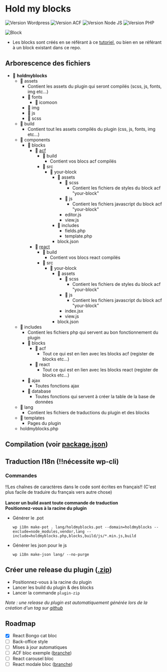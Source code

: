 # Hold my blocks

![Version Wordpress](https://img.shields.io/badge/wordpress-%3E%3D%206.2-blue)
![Version ACF](https://img.shields.io/badge/acf-%3E%3D%206.2.1-cyan)
![Version Node JS](https://img.shields.io/badge/node-%3E%3D%2018-brightgreen)
![Version PHP](https://img.shields.io/badge/php-%5E8.0-blue)

![Block](https://media.giphy.com/media/l0JMrPWRQkTeg3jjO/giphy.gif)

- Les blocks sont créés en se référant à ce [tutoriel](https://developer.wordpress.org/block-editor/getting-started/create-block/), ou bien en se référant à un block existant dans ce repo.

## Arborescence des fichiers

- 📂 **holdmyblocks**
  - 📂 assets
    - Contient les assets du plugin qui seront compilés (scss, js, fonts, img etc...)
    - 📂 fonts
      - 📂 icomoon
    - 📂 img
    - 📂 js
    - 📂 scss
  - 📂 build
    - Contient tout les assets compilés du plugin (css, js, fonts, img etc...)
  - 📂 components
    - 📂 blocks
      - 📂 [acf](./components/blocks/acf/README.md)
        - 📂 build
          - Contient vos blocs acf compilés
        - 📂 src
          - 📂 your-block
            - 📂 assets
              - 📂 scss
                - Contient les fichiers de styles du block acf "your-block"
              - 📂 js
                - Contient les fichiers javascript du block acf "your-block"
              - editor.js
              - view.js
            - 📂 includes
              - fields.php
              - template.php
            - block.json
      - 📂 [react](./components/blocks/react/README.md)
        - 📂 build
          - Contient vos blocs react compilés
        - 📂 src
          - 📂 your-block
            - 📂 assets
              - 📂 scss
                - Contient les fichiers de styles du block acf "your-block"
              - 📂 js
                - Contient les fichiers javascript du block acf "your-block"
              - index.jsx
              - view.js
            - block.json
  - 📂 includes
    - Contient les fichiers php qui servent au bon fonctionnement du plugin
    - 📂 blocks
      - 📂 acf
        - Tout ce qui est en lien avec les blocks acf (register de blocks etc...)
      - 📂 react
        - Tout ce qui est en lien avec les blocks react (register de blocks etc...)
    - 📂 ajax
      - Toutes fonctions ajax
    - 📂 database
      - Toutes fonctions qui servent à créer la table de la base de données
  - 📂 lang
    - Contient les fichiers de traductions du plugin et des blocks
  - 📂 templates
    - Pages du plugin
  - holdmyblocks.php

## Compilation (voir [package.json](./package.json))

## Traduction I18n (!!nécessite wp-cli)

### Commandes

‼Les chaînes de caractères dans le code sont écrites en français‼ (C'est plus facile de traduire du français vers autre chose)
<br>
<br>
**Lancer un build avant toute commande de traduction**
<br>
**Positionnez-vous à la racine du plugin**

- Générer le .pot

  ```
  wp i18n make-pot . lang/holdmyblocks.pot --domain=holdmyblocks --exclude=node_modules,vendor,lang --include=holdmyblocks.php,blocks,build/js/*.min.js,build
  ```

- Générer les json pour le js

  ```
  wp i18n make-json lang/ --no-purge
  ```

## Créer une release du plugin ([.zip](./holdmyblocks.zip))

- Positionnez-vous à la racine du plugin
- Lancer les build du plugin & des blocks
- Lancer la commande `plugin-zip`


*Note : une release du plugin est automatiquement générée lors de la création d'un tag sur [github](https://github.com/MLNOP/holdmyblocks/releases)*


## Roadmap
- [x] React Bongo cat bloc
- [ ] Back-office style
- [ ] Mises à jour automatiques
- [ ] ACF bloc exemple ([branche](https://github.com/MLNOP/holdmyblocks/tree/major/acfBlocks))
- [ ] React carousel bloc
- [ ] React modale bloc ([branche](https://github.com/MLNOP/holdmyblocks/tree/minor/reactBlockModale))
